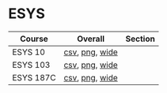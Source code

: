 # ESYS

| Course | Overall | Section |
| ------ | ------- | ------- |
| ESYS 10 | [csv](https://github.com/UCSD-Historical-Enrollment-Data/2023Spring/blob/main/overall/ESYS%2010.csv), [png](https://raw.githubusercontent.com/UCSD-Historical-Enrollment-Data/2023Spring/main/plot_overall/ESYS%2010.png), [wide](https://raw.githubusercontent.com/UCSD-Historical-Enrollment-Data/2023Spring/main/plot_overall_wide/ESYS%2010.png) |  |
| ESYS 103 | [csv](https://github.com/UCSD-Historical-Enrollment-Data/2023Spring/blob/main/overall/ESYS%20103.csv), [png](https://raw.githubusercontent.com/UCSD-Historical-Enrollment-Data/2023Spring/main/plot_overall/ESYS%20103.png), [wide](https://raw.githubusercontent.com/UCSD-Historical-Enrollment-Data/2023Spring/main/plot_overall_wide/ESYS%20103.png) |  |
| ESYS 187C | [csv](https://github.com/UCSD-Historical-Enrollment-Data/2023Spring/blob/main/overall/ESYS%20187C.csv), [png](https://raw.githubusercontent.com/UCSD-Historical-Enrollment-Data/2023Spring/main/plot_overall/ESYS%20187C.png), [wide](https://raw.githubusercontent.com/UCSD-Historical-Enrollment-Data/2023Spring/main/plot_overall_wide/ESYS%20187C.png) |  |
